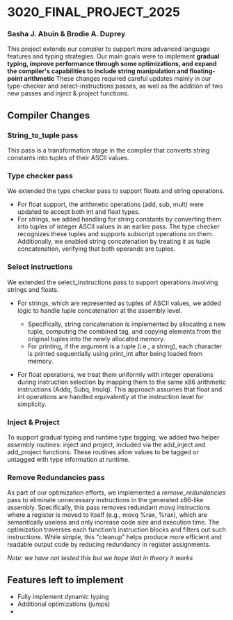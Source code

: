 # 3020_FINAL_PROJECT_2025
###  Sasha J. Abuin & Brodie A. Duprey
This project extends our compiler to support more advanced language features and typing strategies. 
Our main goals were to implement **gradual typing, improve performance through some optimizations, 
and expand the compiler's capabilities to include string manipulation and floating-point arithmetic** 
These changes required careful updates mainly in our type-checker and select-instructions passes, as 
well as the addition of two new passes and inject & project functions. 

## Compiler Changes
### String_to_tuple pass
This pass is a transformation stage in the compiler that converts string constants into tuples of 
their ASCII values. 

### Type checker pass
We extended the type checker pass to support floats and string operations. 
* For float support, the arithmetic operations (add, sub, mult) were updated to accept both int and float types.
* For strings, we added handling for string constants by converting them into tuples of integer ASCII values in an earlier pass. The type checker recognizes these tuples and supports subscript operations on them. Additionally, we enabled string concatenation by treating it as tuple concatenation, verifying that both operands are tuples. 

### Select instructions 
We extended the select_instructions pass to support operations involving strings and floats. 

* For strings, which are represented as tuples of ASCII values, we added logic to handle tuple concatenation at the assembly level.
  * Specifically, string concatenation is implemented by allocating a new tuple, computing the combined tag, and copying elements from the original tuples into the newly allocated memory.
  * For printing, if the argument is a tuple (i.e., a string), each character is printed sequentially using print_int after being loaded from memory.
  
* For float operations, we treat them uniformly with integer operations during instruction selection by mapping them to the same x86 arithmetic instructions (Addq, Subq, Imulq). This approach assumes that float and int operations are handled equivalently at the instruction level for simplicity.

### Inject & Project
To support gradual typing and runtime type tagging, we added two helper assembly routines: inject and project, included via the add_inject and add_project functions. These routines allow values to be tagged or untagged with type information at runtime. 

### Remove Redundancies pass
As part of our optimization efforts, we implemented a *remove_redundancies* pass to eliminate unnecessary instructions in the generated x86-like assembly. Specifically, this pass removes redundant *movq* instructions where a register is moved to itself (e.g., movq %rax, %rax), which are semantically useless and only increase code size and execution time. The optimization traverses each function’s instruction blocks and filters out such instructions. While simple, this "cleanup" helps produce more efficient and readable output code by reducing redundancy in register assignments.

*Note: we have not tested this but we hope that in theory it works* 

## Features left to implement
* Fully implement dynamic typing
* Additional optimizations (jumps)
* 